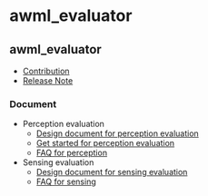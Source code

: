 # awml_evaluator

## awml_evaluator

- [Contribution](docs/contribution.md)
- [Release Note](docs/release_note.md)

### Document

- Perception evaluation
  - [Design document for perception evaluation](docs/perception/design_document_perception.md)
  - [Get started for perception evaluation](docs/perception/get_started_perception.md)
  - [FAQ for perception](docs/perception/faq_perception.md)
- Sensing evaluation
  - [Design document for sensing evaluation](docs/sensing/design_document_sensing.md)
  - [FAQ for sensing](docs/sensing/faq_sensing.md)

